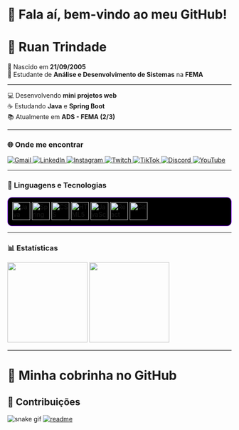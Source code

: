 

# 👋 Fala aí, bem-vindo ao meu GitHub!  

# 🚀 Ruan Trindade  

🎂 Nascido em **21/09/2005**  
📖 Estudante de **Análise e Desenvolvimento de Sistemas** na **FEMA**  

---

💻 Desenvolvendo **mini projetos web**  
☕ Estudando **Java** e **Spring Boot**  
📚 Atualmente em **ADS - FEMA (2/3)**  


---


### 🌐 Onde me encontrar  

<div align="left">

<a href="mailto:seuemail@gmail.com" target="_blank">
  <img alt="Gmail" title="Me chama no e-mail" src="https://img.shields.io/badge/-Gmail-D14836?style=for-the-badge&logo=gmail&logoColor=white"/>
</a>
<a href="https://www.linkedin.com/in/seu-usuario/" target="_blank">
  <img alt="LinkedIn" title="Conecte-se comigo" src="https://img.shields.io/badge/-LinkedIn-0077B5?style=for-the-badge&logo=linkedin&logoColor=white"/>
</a>
<a href="https://www.instagram.com/ruanzhiito/" target="_blank">
  <img alt="Instagram" title="Me segue lá no Insta" src="https://img.shields.io/badge/-Instagram-E4405F?style=for-the-badge&logo=instagram&logoColor=white"/>
</a>
<a href="https://www.twitch.tv/seu-usuario" target="_blank">
  <img alt="Twitch" title="Live na Twitch" src="https://img.shields.io/badge/-Twitch-9146FF?style=for-the-badge&logo=twitch&logoColor=white"/>
</a>
<a href="https://www.tiktok.com/@seu-usuario" target="_blank">
  <img alt="TikTok" title="TikTok" src="https://img.shields.io/badge/-TikTok-000000?style=for-the-badge&logo=tiktok&logoColor=white"/>
</a>
<a href="https://discord.gg/seuServidor" target="_blank">
  <img alt="Discord" title="Bora trocar ideia no Discord" src="https://img.shields.io/badge/-Discord-5865F2?style=for-the-badge&logo=discord&logoColor=white"/>
</a>
<a href="https://www.youtube.com/@seu-usuario" target="_blank">
  <img alt="YouTube" title="Canal no YouTube" src="https://img.shields.io/badge/-YouTube-FF0000?style=for-the-badge&logo=youtube&logoColor=white"/>
</a>

</div>

---

### 🤖 Linguagens e Tecnologias  

<p align="left" style="background-color:#000000; padding:10px; border-radius:10px; border: 1px solid #8000FF;">
  <img alt="Java" title="Java" width="40px" src="https://cdn.jsdelivr.net/gh/devicons/devicon/icons/java/java-original.svg"/>
  <img alt="Spring" title="Spring Boot" width="40px" src="https://cdn.jsdelivr.net/gh/devicons/devicon/icons/spring/spring-original.svg"/>
  <img alt="CSS" title="CSS" width="40px" src="https://cdn.jsdelivr.net/gh/devicons/devicon/icons/css3/css3-original.svg"/>
  <img alt="HTML5" title="HTML5" width="40px" src="https://cdn.jsdelivr.net/gh/devicons/devicon/icons/html5/html5-original.svg"/>
  <img alt="JavaScript" title="JavaScript" width="40px" src="https://cdn.jsdelivr.net/gh/devicons/devicon/icons/javascript/javascript-original.svg"/>
  <img alt="React" title="React" width="40px" src="https://cdn.jsdelivr.net/gh/devicons/devicon/icons/react/react-original.svg"/>
  <img alt="Git" title="Git" width="40px" src="https://cdn.jsdelivr.net/gh/devicons/devicon/icons/git/git-original.svg"/>
</p>

---

### 📊 Estatísticas  

<p align="left">
  <img height="180em" src="https://github-readme-stats.vercel.app/api?username=RuanTrindade&show_icons=true&theme=radical&bg_color=000000&title_color=8000FF&icon_color=8A2BE2&text_color=FFFFFF&include_all_commits=true&locale=pt-br"/>
  <img height="180em" src="https://github-readme-stats.vercel.app/api/top-langs/?username=RuanTrindade&layout=compact&langs_count=9&theme=radical&bg_color=000000&title_color=8000FF&icon_color=8A2BE2&text_color=FFFFFF&custom_title=Tecnologias"/>
</p>

---

# 🐍 Minha cobrinha no GitHub


## 🐍 Contribuições


![snake gif](https://raw.githubusercontent.com/RuanTrindade/RuanTrindade/output/github-contribution-grid-snake.gif)
[![readme](https://github-readme-stats.vercel.app/api/pin/?username=RuanTrindade&repo=RuanTrindade&theme=react)](https://github.com/RuanTrindade/RuanTrindade)

